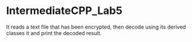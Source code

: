 # IntermediateCPP_Lab5
It reads a text file that has been encrypted, then decode using its derived classes it and print the decoded result.